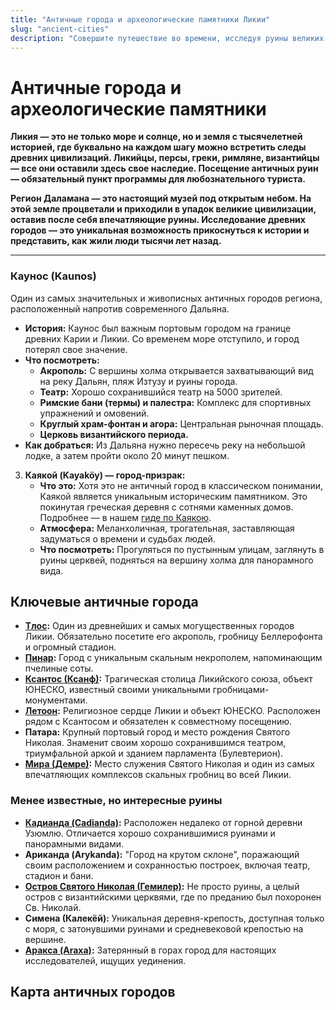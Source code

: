 ```yaml
---
title: "Античные города и археологические памятники Ликии"
slug: "ancient-cities"
description: "Совершите путешествие во времени, исследуя руины великих городов Ликийской цивилизации. Каунос, Тлос, Ксантос, Патара — прикоснитесь к истории своими руками."
---
```

# Античные города и археологические памятники

**Ликия — это не только море и солнце, но и земля с тысячелетней историей, где буквально на каждом шагу можно встретить следы древних цивилизаций. Ликийцы, персы, греки, римляне, византийцы — все они оставили здесь свое наследие. Посещение античных руин — обязательный пункт программы для любознательного туриста.**

**Регион Даламана — это настоящий музей под открытым небом. На этой земле процветали и приходили в упадок великие цивилизации, оставив после себя впечатляющие руины. Исследование древних городов — это уникальная возможность прикоснуться к истории и представить, как жили люди тысячи лет назад.**

---

### Каунос (Kaunos)

Один из самых значительных и живописных античных городов региона, расположенный напротив современного Дальяна.

-   **История:** Каунос был важным портовым городом на границе древних Карии и Ликии. Со временем море отступило, и город потерял свое значение.
-   **Что посмотреть:**
    -   **Акрополь:** С вершины холма открывается захватывающий вид на реку Дальян, пляж Изтузу и руины города.
    -   **Театр:** Хорошо сохранившийся театр на 5000 зрителей.
    -   **Римские бани (термы) и палестра:** Комплекс для спортивных упражнений и омовений.
    -   **Круглый храм-фонтан и агора:** Центральная рыночная площадь.
    -   **Церковь византийского периода.**
-   **Как добраться:** Из Дальяна нужно пересечь реку на небольшой лодке, а затем пройти около 20 минут пешком.

3.  **Каякой (Kayaköy) — город-призрак:**
    -   **Что это:** Хотя это не античный город в классическом понимании, Каякой является уникальным историческим памятником. Это покинутая греческая деревня с сотнями каменных домов. Подробнее — в нашем [гиде по Каякою](/articles/kayakoy-ghost-town).
    -   **Атмосфера:** Меланхоличная, трогательная, заставляющая задуматься о времени и судьбах людей.
    -   **Что посмотреть:** Прогуляться по пустынным улицам, заглянуть в руины церквей, подняться на вершину холма для панорамного вида.

## Ключевые античные города

*   **[Тлос](/articles/tlos-ancient-city):** Один из древнейших и самых могущественных городов Ликии. Обязательно посетите его акрополь, гробницу Беллерофонта и огромный стадион.
*   **[Пинар](/articles/pinara-ancient-city):** Город с уникальным скальным некрополем, напоминающим пчелиные соты.
*   **[Ксантос (Ксанф)](/articles/xanthos-ancient-city):** Трагическая столица Ликийского союза, объект ЮНЕСКО, известный своими уникальными гробницами-монументами.
*   **[Летоон](/articles/letoon-sanctuary):** Религиозное сердце Ликии и объект ЮНЕСКО. Расположен рядом с Ксантосом и обязателен к совместному посещению.
*   **Патара:** Крупный портовый город и место рождения Святого Николая. Знаменит своим хорошо сохранившимся театром, триумфальной аркой и зданием парламента (Булевтерион).
*   **[Мира (Демре)](/articles/myra-ancient-city):** Место служения Святого Николая и один из самых впечатляющих комплексов скальных гробниц во всей Ликии.

### Менее известные, но интересные руины

*   **[Кадианда (Cadianda)](/articles/yesiluzumlu-village):** Расположен недалеко от горной деревни Узюмлю. Отличается хорошо сохранившимися руинами и панорамными видами.
*   **Ариканда (Arykanda):** "Город на крутом склоне", поражающий своим расположением и сохранностью построек, включая театр, стадион и бани.
*   **[Остров Святого Николая (Гемилер)](/articles/st-nicholas-island):** Не просто руины, а целый остров с византийскими церквями, где по преданию был похоронен Св. Николай.
*   **Симена (Калекёй):** Уникальная деревня-крепость, доступная только с моря, с затонувшими руинами и средневековой крепостью на вершине.
*   **[Аракса (Araxa)](/articles/araxa-ancient-city):** Затерянный в горах город для настоящих исследователей, ищущих уединения.

## Карта античных городов

 